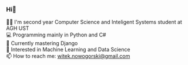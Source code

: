 ### Hi👋
👨‍🎓 I'm second year Computer Science and Inteligent Systems student at AGH UST<br>💻 Programming mainly in Python and C#<br>🌱 Currently mastering Django<br>🤔 Interested in Machine Learning and Data Science<br>📫 How to reach me: witek.nowogorski@gmail.com



<!-- Proudly created with GPRM ( https://gprm.itsvg.in ) -->
